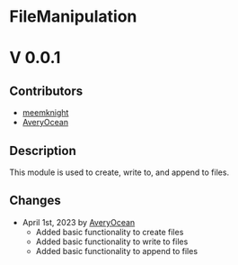 # FileManipulation
# V 0.0.1

## Contributors
- [meemknight](https://github.com/meemknight)
- [AveryOcean](https://github.com/averyocean65)

## Description
This module is used to create, write to, and append to files.

## Changes
- April 1st, 2023 by [AveryOcean](https://github.com/averyocean65)
  - Added basic functionality to create files
  - Added basic functionality to write to files
  - Added basic functionality to append to files